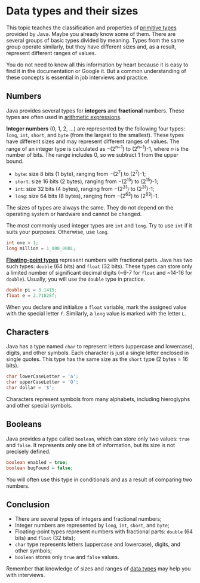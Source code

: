 # Data types and their sizes

This topic teaches the classification and properties of [primitive types](https://hyperskill.org/learn/step/3532) provided by Java. Maybe you already know some of them. There are several groups of basic types divided by meaning. Types from the same group operate similarly, but they have different sizes and, as a result, represent different ranges of values.

You do not need to know all this information by heart because it is easy to find it in the documentation or Google it. But a common understanding of these concepts is essential in job interviews and practice.

## Numbers

Java provides several types for **integers** and **fractional** numbers. These types are often used in [arithmetic expressions](https://hyperskill.org/learn/step/3532).

**Integer numbers** (0, 1, 2, ...) are represented by the following four types: `long`, `int`, `short`, and `byte` (from the largest to the smallest). These types have different sizes and may represent different ranges of values. The range of an integer type is calculated as −(2<sup>n−1</sup>) to (2<sup>n−1</sup>)-1, where *n* is the number of bits. The range includes 0, so we subtract 1 from the upper bound.

- `byte`: size 8 bits (1 byte), ranging from −(2<sup>7</sup>) to (2<sup>7</sup>)-1;
- `short`: size 16 bits (2 bytes), ranging from −(2<sup>15</sup>) to (2<sup>15</sup>)-1;
- `int`: size 32 bits (4 bytes), ranging from −(2<sup>31</sup>) to (2<sup>31</sup>)-1;
- `long`: size 64 bits (8 bytes), ranging from −(2<sup>63</sup>) to (2<sup>63</sup>)-1.

The sizes of types are always the same. They do not depend on the operating system or hardware and cannot be changed.

The most commonly used integer types are `int` and `long`. Try to use `int` if it suits your purposes. Otherwise, use `long`.

```java
int one = 1;
long million = 1_000_000L;
```

**[Floating-point types](https://hyperskill.org/learn/step/3532)** represent numbers with fractional parts. Java has two such types: `double` (64 bits) and `float` (32 bits). These types can store only a limited number of significant decimal digits (~6-7 for `float` and ~14-16 for `double`). Usually, you will use the `double` type in practice.

```java
double pi = 3.1415;
float e = 2.71828f;
```

When you declare and initialize a `float` variable, mark the assigned value with the special letter `f`. Similarly, a `long` value is marked with the letter `L`.

## Characters

Java has a type named `char` to represent letters (uppercase and lowercase), digits, and other symbols. Each character is just a single letter enclosed in single quotes. This type has the same size as the `short` type (2 bytes = 16 bits).

```java
char lowerCaseLetter = 'a';
char upperCaseLetter = 'Q';
char dollar = '$';
```

Characters represent symbols from many alphabets, including hieroglyphs and other special symbols.

## Booleans

Java provides a type called `boolean`, which can store only two values: `true` and `false`. It represents only one bit of information, but its size is not precisely defined.

```java
boolean enabled = true;
boolean bugFound = false;
```

You will often use this type in conditionals and as a result of comparing two numbers.

## Conclusion

- There are several types of integers and fractional numbers;
- Integer numbers are represented by `long`, `int`, `short`, and `byte`;
- Floating-point types represent numbers with fractional parts: `double` (64 bits) and `float` (32 bits);
- `char` type represents letters (uppercase and lowercase), digits, and other symbols;
- `boolean` stores only `true` and `false` values.

Remember that knowledge of sizes and ranges of [data types](https://hyperskill.org/learn/step/3532) may help you with interviews.